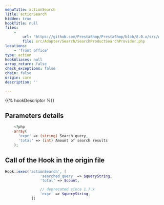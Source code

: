 ```yaml
---
menuTitle: actionSearch
Title: actionSearch
hidden: true
hookTitle: null
files:
    -
        url: 'https://github.com/PrestaShop/PrestaShop/blob/8.0.x/src/Adapter/Search/SearchProductSearchProvider.php'
        file: src/Adapter/Search/SearchProductSearchProvider.php
locations:
    - 'front office'
type: action
hookAliases: null
array_return: false
check_exceptions: false
chain: false
origin: core
description: ''

---
```


{{% hookDescriptor %}}

## Parameters details

```php
    <?php
    array(
      'expr' => (string) Search query,
      'total' => (int) Amount of search results
    );
```

## Call of the Hook in the origin file

```php
Hook::exec('actionSearch', [
                'searched_query' => $queryString,
                'total' => $count,

                // deprecated since 1.7.x
                'expr' => $queryString,
            ])
```
